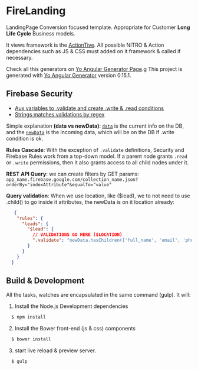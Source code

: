 # FireLanding
LandingPage Conversion focused template. 
Appropriate for Customer __Long Life Cycle__ Business models.

It views framework is the [ActionTive](https://github.com/TonFw/ActionTive).
All possible NITRO & Action dependencies such as JS & CSS must added on it framework & called if necessary.

Check all this generators on [Yo Angular Generator Page](https://github.com/yeoman/generator-angular#generators).g
This project is generated with [Yo Angular Generator](https://github.com/yeoman/generator-angular)
version 0.15.1.



## Firebase Security
- [Aux variables to .validate and create .write & .read conditions](https://www.firebase.com/docs/security/guide/securing-data.html#section-predefined)
- [Strings matches validations by regex](https://www.firebase.com/docs/security/api/string/matches.html)

Simple explanation __(data vs newData)__: [``` data ```](https://www.firebase.com/docs/security/api/rule/data.html) is the current info on the DB, 
and the [``` newData ```](https://www.firebase.com/docs/security/api/rule/newdata.html) is the incoming data, which will be on the DB if .write condition is ok.
 
__Rules Cascade__: With the exception of ``` .validate ``` definitions, Security and Firebase Rules work from a top-down model. 
If a parent node grants ```.read``` or ```.write``` permissions, then it also grants access to all child nodes under it.

__REST API Query__: we can create filters by GET params: ``` app_name.firebase.google.com/collection_name.json?orderBy="indexAttribute"&equalTo="value" ```

__Query validation__: When we use location, like ($lead), we to not need to use .child() to go inside it attributes, the newData is on it location already: 
  ```json
     {
      "rules": {
        "leads": {
          "$lead": {
            // VALIDATIONS GO HERE ($LOCATION)
            ".validate": "newData.hasChildren(['full_name', 'email', 'phone'])"
          }
        }
      }
    }
  ```


## Build & Development
All the tasks, watches are encapsulated in the same command (gulp). It will:

1. Install the Node.js Development dependencies
  ```bash
    $ npm install
  ```
  
2. Install the Bower front-end (js & css) components
  ```bash
    $ bower install
  ```
  
3. start live reload & preview server.
  ```bash
    $ gulp
  ```
